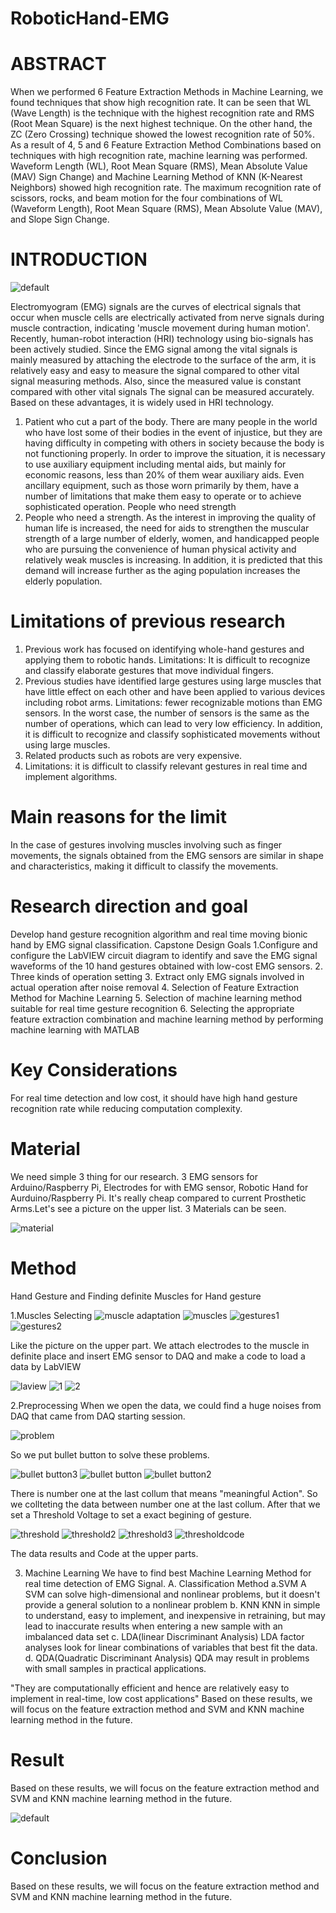 # RoboticHand-EMG
# ABSTRACT
When we performed 6 Feature Extraction Methods in Machine Learning, we found techniques that show high recognition rate. It can be seen that WL (Wave Length) is the technique with the highest recognition rate and RMS (Root Mean Square) is the next highest technique. On the other hand, the ZC (Zero Crossing) technique showed the lowest recognition rate of 50%. As a result of 4, 5 and 6 Feature Extraction Method Combinations based on techniques with high recognition rate, machine learning was performed. Waveform Length (WL), Root Mean Square (RMS), Mean Absolute Value (MAV) Sign Change) and Machine Learning Method of KNN (K-Nearest Neighbors) showed high recognition rate. The maximum recognition rate of scissors, rocks, and beam motion for the four combinations of WL (Waveform Length), Root Mean Square (RMS), Mean Absolute Value (MAV), and Slope Sign Change.

# INTRODUCTION
![default](https://user-images.githubusercontent.com/32018719/42020556-23d8a02e-7af3-11e8-8f51-8aed5f07ae7c.PNG)

 Electromyogram (EMG) signals are the curves of electrical signals that occur when muscle cells are electrically activated from nerve signals during muscle contraction, indicating 'muscle movement during human motion'. Recently, human-robot interaction (HRI) technology using bio-signals has been actively studied. Since the EMG signal among the vital signals is mainly measured by attaching the electrode to the surface of the arm, it is relatively easy and easy to measure the signal compared to other vital signal measuring methods. Also, since the measured value is constant compared with other vital signals The signal can be measured accurately. Based on these advantages, it is widely used in HRI technology. 

1. Patient who cut a part of the body.
 There are many people in the world who have lost some of their bodies in the event of injustice, but they are having difficulty in competing with others in society because the body is not functioning properly. In order to improve the situation, it is necessary to use auxiliary equipment including mental aids, but mainly for economic reasons, less than 20% of them wear auxiliary aids. Even ancillary equipment, such as those worn primarily by them, have a number of limitations that make them easy to operate or to achieve sophisticated operation. People who need strength
2. People who need a strength.
 As the interest in improving the quality of human life is increased, the need for aids to strengthen the muscular strength of a large number of elderly, women, and handicapped people who are pursuing the convenience of human physical activity and relatively weak muscles is increasing. In addition, it is predicted that this demand will increase further as the aging population increases the elderly population.

# Limitations of previous research 
1. Previous work has focused on identifying whole-hand gestures and applying them to robotic hands.  Limitations: It is difficult to recognize and classify elaborate gestures that move individual fingers. 
2. Previous studies have identified large gestures using large muscles that have little effect on each other and have been applied to various devices including robot arms. Limitations: fewer recognizable motions than EMG sensors. In the worst case, the number of sensors is the same as the number of operations, which can lead to very low efficiency. In addition, it is difficult to recognize and classify sophisticated movements without using large muscles. 
3. Related products such as robots are very expensive.
4. Limitations: it is difficult to classify relevant gestures in real time and implement algorithms. 
# Main reasons for the limit 
In the case of gestures involving muscles involving such as finger movements, the signals obtained from the EMG sensors are similar in shape and characteristics, making it difficult to classify the movements.

# Research direction and goal 
Develop hand gesture recognition algorithm and real time moving bionic hand by EMG signal classification.
Capstone Design Goals 
1.Configure and configure the LabVIEW circuit diagram to identify and save the EMG signal waveforms of the 10 hand gestures obtained with low-cost EMG sensors. 
2. Three kinds of operation setting 
3. Extract only EMG signals involved in actual operation after noise removal 
4. Selection of Feature Extraction Method for Machine Learning 
5. Selection of machine learning method suitable for real time gesture recognition 
6. Selecting the appropriate feature extraction combination and machine learning method by performing machine learning with MATLAB
# Key Considerations
For real time detection and low cost, it should have high hand gesture recognition rate while reducing computation complexity.
# Material
We need simple 3 thing for our research. 3 EMG sensors for Arduino/Raspberry Pi, Electrodes for with EMG sensor, Robotic Hand for Aurduino/Raspberry Pi. It's really cheap compared to current Prosthetic Arms.Let's see a picture on the upper list. 3 Materials can be seen.

![material](https://user-images.githubusercontent.com/32018719/42020431-d03823a4-7af2-11e8-80c1-5a3efe3fa51a.PNG)
# Method
Hand Gesture and Finding definite Muscles for Hand gesture

1.Muscles Selecting
 ![muscle adaptation](https://user-images.githubusercontent.com/32018719/42020685-87c7a2ba-7af3-11e8-8f13-6220d0b09fe6.PNG)
 ![muscles](https://user-images.githubusercontent.com/32018719/42020627-63285a08-7af3-11e8-874a-a80dafb52b38.PNG)
 ![gestures1](https://user-images.githubusercontent.com/32018719/42020907-34f6404a-7af4-11e8-855a-9de8f6e4281f.PNG)
 ![gestures2](https://user-images.githubusercontent.com/32018719/42020911-36c41956-7af4-11e8-8472-a1d539258d99.PNG)
 
Like the picture on the upper part. We attach electrodes to the muscle in definite place and insert EMG sensor to DAQ and make a code to load a data by LabVIEW

 ![laview](https://user-images.githubusercontent.com/32018719/42020880-20b1b8bc-7af4-11e8-9364-e27521f54803.PNG)
 ![1](https://user-images.githubusercontent.com/32018719/42020980-6ce1e2b6-7af4-11e8-8175-c65f66ae3e3b.PNG)
 ![2](https://user-images.githubusercontent.com/32018719/42020981-6d275e9a-7af4-11e8-9582-26b209cd48d8.PNG)
 
2.Preprocessing
 When we open the data, we could find a huge noises from DAQ that came from DAQ starting session.
 
 ![problem](https://user-images.githubusercontent.com/32018719/42021066-9f94bb34-7af4-11e8-89f7-260df5de5374.PNG)
 
 So we put bullet button to solve these problems.
 
 ![bullet button3](https://user-images.githubusercontent.com/32018719/42021230-053fb54c-7af5-11e8-86a5-2b560d6e50b5.PNG)
![bullet button](https://user-images.githubusercontent.com/32018719/42021231-05758258-7af5-11e8-8a4b-fbde9195bec2.PNG)
![bullet button2](https://user-images.githubusercontent.com/32018719/42021232-05a82352-7af5-11e8-8529-ef5e00a42162.PNG)

There is number one at the last collum that means "meaningful Action". So we collteting the data between number one at the last collum.
After that we set a Threshold Voltage to set a exact begining of gesture.

![threshold](https://user-images.githubusercontent.com/32018719/42021415-7c773c5c-7af5-11e8-9a8d-a4a983d80c97.PNG)
![threshold2](https://user-images.githubusercontent.com/32018719/42021417-7cb4bc8a-7af5-11e8-889c-00f57f9dc277.PNG)
![threshold3](https://user-images.githubusercontent.com/32018719/42021418-7cea1efc-7af5-11e8-816d-3b25d39a97e7.PNG)
![thresholdcode](https://user-images.githubusercontent.com/32018719/42021419-7d1d5e0c-7af5-11e8-8b7b-9cd2b796296b.PNG)

The data results and Code at the upper parts.

3. Machine Learning 
 We have to find best Machine Learning Method for real time detection of EMG Signal.
A. Classification Method
a.SVM
 A SVM can solve high-dimensional and nonlinear problems, but it doesn't provide a general solution to a nonlinear problem
b. KNN
 KNN in simple to understand, easy to implement, and inexpensive in retraining, but may lead to inaccurate results when entering a new sample with an imbalanced data set
c. LDA(linear Discriminant Analysis)
 LDA factor analyses look for linear combinations of variables that best fit the data.
d. QDA(Quadratic Discriminant Analysis)
 QDA may result in problems with small samples in practical applications.

"They are computationally efficient and hence are relatively easy to implement in real-time, low cost applications"
Based on these results, we will focus on the feature extraction method and SVM and KNN machine learning method in the future. 

# Result
Based on these results, we will focus on the feature extraction method and SVM and KNN machine learning method in the future. 

![default](https://user-images.githubusercontent.com/32018719/42019809-089a6100-7af1-11e8-903e-7d9c0eeb226e.PNG)
# Conclusion
Based on these results, we will focus on the feature extraction method and SVM and KNN machine learning method in the future. 
